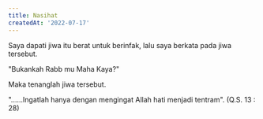 ```yaml
---
title: Nasihat
createdAt: '2022-07-17'
---
```


Saya dapati jiwa itu berat untuk berinfak, lalu saya berkata pada jiwa tersebut.

"Bukankah Rabb mu Maha Kaya?"

Maka tenanglah jiwa tersebut. 

"......Ingatlah hanya dengan mengingat Allah hati menjadi tentram". (Q.S. 13 : 28)

